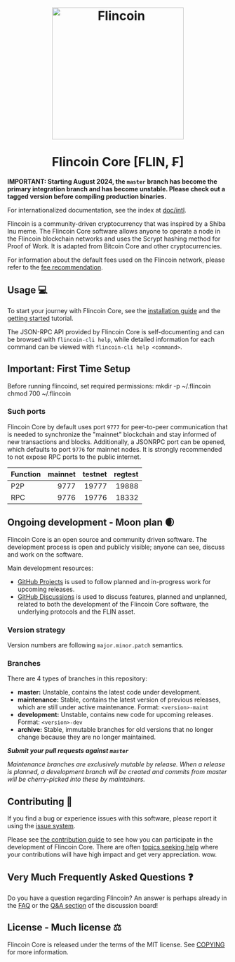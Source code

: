 <h1 align="center">
<img src="https://imgur.com/TDapY5V.png" alt="Flincoin" width="300"/>
<br/><br/>
Flincoin Core [FLIN, ₣]  
</h1>

**IMPORTANT: Starting August 2024, the `master` branch has become the primary
integration branch and has become unstable. Please check out a tagged version
before compiling production binaries.**

For internationalized documentation, see the index at [doc/intl](doc/intl/README.md).

Flincoin is a community-driven cryptocurrency that was inspired by a Shiba Inu meme. The Flincoin Core software allows anyone to operate a node in the Flincoin blockchain networks and uses the Scrypt hashing method for Proof of Work. It is adapted from Bitcoin Core and other cryptocurrencies.

For information about the default fees used on the Flincoin network, please
refer to the [fee recommendation](doc/fee-recommendation.md).

## Usage 💻

To start your journey with Flincoin Core, see the [installation guide](INSTALL.md) and the [getting started](doc/getting-started.md) tutorial.

The JSON-RPC API provided by Flincoin Core is self-documenting and can be browsed with `flincoin-cli help`, while detailed information for each command can be viewed with `flincoin-cli help <command>`.

## Important: First Time Setup
Before running flincoind, set required permissions:
mkdir -p ~/.flincoin
chmod 700 ~/.flincoin
### Such ports

Flincoin Core by default uses port `9777` for peer-to-peer communication that
is needed to synchronize the "mainnet" blockchain and stay informed of new
transactions and blocks. Additionally, a JSONRPC port can be opened, which
defaults to port `9776` for mainnet nodes. It is strongly recommended to not
expose RPC ports to the public internet.

| Function | mainnet | testnet | regtest |
| :------- | ------: | ------: | ------: |
| P2P      |   9777 |   19777 |   19888 |
| RPC      |   9776 |   19776 |   18332 |

## Ongoing development - Moon plan 🌒

Flincoin Core is an open source and community driven software. The development
process is open and publicly visible; anyone can see, discuss and work on the
software.

Main development resources:

* [GitHub Projects](https://github.com/flincoin/flincoin/projects) is used to
  follow planned and in-progress work for upcoming releases.
* [GitHub Discussions](https://github.com/flincoin/flincoin/discussions) is used
  to discuss features, planned and unplanned, related to both the development of
  the Flincoin Core software, the underlying protocols and the FLIN asset.

### Version strategy
Version numbers are following ```major.minor.patch``` semantics.

### Branches
There are 4 types of branches in this repository:

- **master:** Unstable, contains the latest code under development.
- **maintenance:** Stable, contains the latest version of previous releases,
  which are still under active maintenance. Format: ```<version>-maint```
- **development:** Unstable, contains new code for upcoming releases. Format: ```<version>-dev```
- **archive:** Stable, immutable branches for old versions that no longer change
  because they are no longer maintained.

***Submit your pull requests against `master`***

*Maintenance branches are exclusively mutable by release. When a release is*
*planned, a development branch will be created and commits from master will*
*be cherry-picked into these by maintainers.*

## Contributing 🤝

If you find a bug or experience issues with this software, please report it
using the [issue system](https://github.com/flincoin/flincoin/issues/new?assignees=&labels=bug&template=bug_report.md&title=%5Bbug%5D+).

Please see [the contribution guide](CONTRIBUTING.md) to see how you can
participate in the development of Flincoin Core. There are often
[topics seeking help](https://github.com/flincoin/flincoin/labels/help%20wanted)
where your contributions will have high impact and get very appreciation. wow.

## Very Much Frequently Asked Questions ❓

Do you have a question regarding Flincoin? An answer is perhaps already in the
[FAQ](doc/FAQ.md) or the
[Q&A section](https://github.com/flincoin/flincoin/discussions/categories/q-a)
of the discussion board!

## License - Much license ⚖️
Flincoin Core is released under the terms of the MIT license. See
[COPYING](COPYING) for more information.
